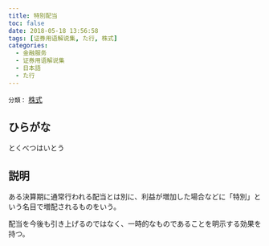 ```yaml
---
title: 特別配当
toc: false
date: 2018-05-18 13:56:58
tags: [证券用语解说集, た行, 株式]
categories:
  - 金融服务
  - 证券用语解说集
  - 日本語
  - た行
---
```


`分類：` [株式](/tags/株式/)

## ひらがな

とくべつはいとう

## 説明

ある決算期に通常行われる配当とは別に、利益が増加した場合などに「特別」という名目で増配されるものをいう。

配当を今後も引き上げるのではなく、一時的なものであることを明示する効果を持つ。
